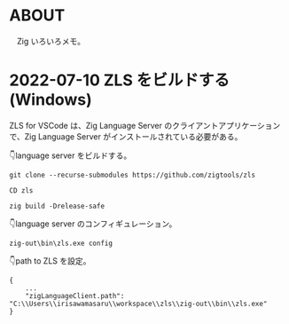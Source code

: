 # ABOUT

　Zig いろいろメモ。

# 2022-07-10 ZLS をビルドする (Windows)

ZLS for VSCode は、Zig Language Server のクライアントアプリケーションで、Zig Language Server がインストールされている必要がある。

👇language server をビルドする。

```CMD
git clone --recurse-submodules https://github.com/zigtools/zls

CD zls

zig build -Drelease-safe
```

👇language server のコンフィギュレーション。

```CMD
zig-out\bin\zls.exe config
```

👇path to ZLS を設定。

```
{
    ...
    "zigLanguageClient.path": "C:\\Users\\irisawamasaru\\workspace\\zls\\zig-out\\bin\\zls.exe"
}
```
